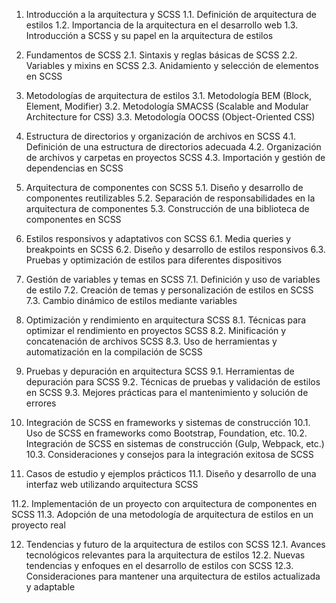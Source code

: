 1. Introducción a la arquitectura y SCSS
   1.1. Definición de arquitectura de estilos
   1.2. Importancia de la arquitectura en el desarrollo web
   1.3. Introducción a SCSS y su papel en la arquitectura de estilos

2. Fundamentos de SCSS
   2.1. Sintaxis y reglas básicas de SCSS
   2.2. Variables y mixins en SCSS
   2.3. Anidamiento y selección de elementos en SCSS

3. Metodologías de arquitectura de estilos
   3.1. Metodología BEM (Block, Element, Modifier)
   3.2. Metodología SMACSS (Scalable and Modular Architecture for CSS)
   3.3. Metodología OOCSS (Object-Oriented CSS)

4. Estructura de directorios y organización de archivos en SCSS
   4.1. Definición de una estructura de directorios adecuada
   4.2. Organización de archivos y carpetas en proyectos SCSS
   4.3. Importación y gestión de dependencias en SCSS

5. Arquitectura de componentes con SCSS
   5.1. Diseño y desarrollo de componentes reutilizables
   5.2. Separación de responsabilidades en la arquitectura de componentes
   5.3. Construcción de una biblioteca de componentes en SCSS

6. Estilos responsivos y adaptativos con SCSS
   6.1. Media queries y breakpoints en SCSS
   6.2. Diseño y desarrollo de estilos responsivos
   6.3. Pruebas y optimización de estilos para diferentes dispositivos

7. Gestión de variables y temas en SCSS
   7.1. Definición y uso de variables de estilo
   7.2. Creación de temas y personalización de estilos en SCSS
   7.3. Cambio dinámico de estilos mediante variables

8. Optimización y rendimiento en arquitectura SCSS
   8.1. Técnicas para optimizar el rendimiento en proyectos SCSS
   8.2. Minificación y concatenación de archivos SCSS
   8.3. Uso de herramientas y automatización en la compilación de SCSS

9. Pruebas y depuración en arquitectura SCSS
   9.1. Herramientas de depuración para SCSS
   9.2. Técnicas de pruebas y validación de estilos en SCSS
   9.3. Mejores prácticas para el mantenimiento y solución de errores

10. Integración de SCSS en frameworks y sistemas de construcción
    10.1. Uso de SCSS en frameworks como Bootstrap, Foundation, etc.
    10.2. Integración de SCSS en sistemas de construcción (Gulp, Webpack, etc.)
    10.3. Consideraciones y consejos para la integración exitosa de SCSS

11. Casos de estudio y ejemplos prácticos
    11.1. Diseño y desarrollo de una interfaz web utilizando arquitectura SCSS
   

 11.2. Implementación de un proyecto con arquitectura de componentes en SCSS
    11.3. Adopción de una metodología de arquitectura de estilos en un proyecto real

12. Tendencias y futuro de la arquitectura de estilos con SCSS
    12.1. Avances tecnológicos relevantes para la arquitectura de estilos
    12.2. Nuevas tendencias y enfoques en el desarrollo de estilos con SCSS
    12.3. Consideraciones para mantener una arquitectura de estilos actualizada y adaptable